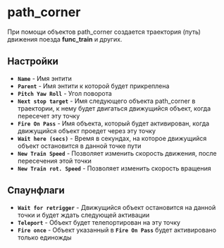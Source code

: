 ﻿# path_corner

При помощи объектов path_corner создается траектория (путь) движения поезда **func_train** и других.

## Настройки

- **`Name`** - Имя энтити
- **`Parent`** - Имя энтити к которой будет прикреплена
- **`Pitch Yaw Roll`** - Угол поворота
- **`Next stop target`** - Имя следующего объекта path_corner в траектории, к нему будет двигаться движущийся объект, когда пересечет эту точку
- **`Fire On Pass`** - Имя объекта, который будет активирован, когда движущийся объект проедет через эту точку
- **`Wait here (secs)`** - Время в секундах, на которое движущийся объект остановится в данной точке пути
- **`New Train Speed`** - Позволяет  изменить скорость движения, после пересечения этой точки
- **`New Train rot. Speed`** - Позволяет изменить скорость вращения

## Спаунфлаги

- **`Wait for retrigger`** - Движущийся объект остановится на данной точки и будет ждать следующей активации
- **`Teleport`** - Объект будет телепортирован на эту точку
- **`Fire once`** - Объект указанный в **`Fire On Pass`** будет активировано только единожды
